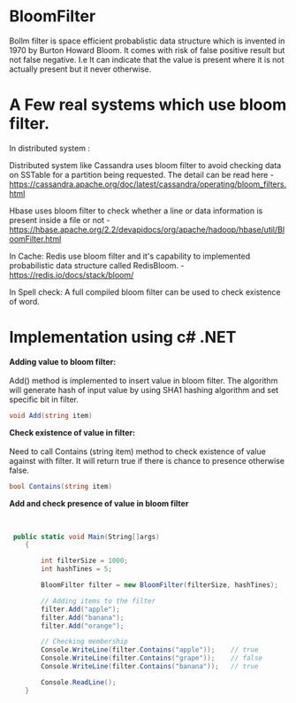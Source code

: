 # BloomFilter

Bollm filter is space efficient probablistic data structure which is invented in 1970 by Burton Howard Bloom. It comes with risk of false positive result but not false negative. 
I.e It can indicate that the value is present where it is not actually present but it never otherwise. 

# A Few real systems which use bloom filter.

In distributed system :

Distributed system like Cassandra uses bloom filter to avoid checking data on SSTable for a partition being requested. The detail can be read here - https://cassandra.apache.org/doc/latest/cassandra/operating/bloom_filters.html

Hbase uses bloom filter to check whether a line or data information is present inside a file or not - https://hbase.apache.org/2.2/devapidocs/org/apache/hadoop/hbase/util/BloomFilter.html

In Cache:
Redis use bloom filter and it's capability to implemented probabilistic data structure called RedisBloom. - https://redis.io/docs/stack/bloom/

In Spell check:
A full compiled bloom filter can be used to check existence of word. 

# Implementation using c# .NET 

<b> Adding value to bloom filter: </b>  <br><br>
Add() method is implemented to insert value in bloom filter. The algorithm will generate hash of input value by using SHA1 hashing algorithm and set specific bit in filter.  

```cs
void Add(string item)
```
<b> Check existence of value in filter: </b> <br><br>
Need to call Contains (string item) method to check existence of value against with filter. It will return true if there is chance to presence otherwise false.

```cs
bool Contains(string item)
```

<b> Add and check presence of value in bloom filter </b> <br> <br>

```cs

 public static void Main(String[]args)
    {

        int filterSize = 1000;
        int hashTines = 5;

        BloomFilter filter = new BloomFilter(filterSize, hashTines);

        // Adding items to the filter
        filter.Add("apple");
        filter.Add("banana");
        filter.Add("orange");

        // Checking membership
        Console.WriteLine(filter.Contains("apple"));    // true
        Console.WriteLine(filter.Contains("grape"));    // false
        Console.WriteLine(filter.Contains("banana"));   // true

        Console.ReadLine();
    }
```  
  
